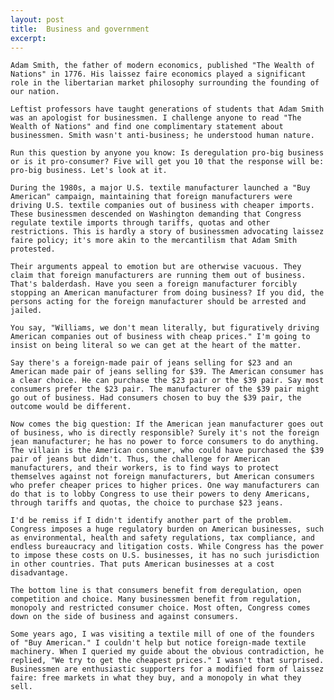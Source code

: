 ```yaml
---
layout: post
title:  Business and government
excerpt:
---
```




            

    

            

	Adam Smith, the father of modern economics, published "The Wealth of Nations" in 1776. His laissez faire economics played a significant role in the libertarian market philosophy surrounding the founding of our nation. 

	Leftist professors have taught generations of students that Adam Smith was an apologist for businessmen. I challenge anyone to read "The Wealth of Nations" and find one complimentary statement about businessmen. Smith wasn't anti-business; he understood human nature. 

	Run this question by anyone you know: Is deregulation pro-big business or is it pro-consumer? Five will get you 10 that the response will be: pro-big business. Let's look at it. 

	During the 1980s, a major U.S. textile manufacturer launched a "Buy American" campaign, maintaining that foreign manufacturers were driving U.S. textile companies out of business with cheaper imports. These businessmen descended on Washington demanding that Congress regulate textile imports through tariffs, quotas and other restrictions. This is hardly a story of businessmen advocating laissez faire policy; it's more akin to the mercantilism that Adam Smith protested. 

	Their arguments appeal to emotion but are otherwise vacuous. They claim that foreign manufacturers are running them out of business. That's balderdash. Have you seen a foreign manufacturer forcibly stopping an American manufacturer from doing business? If you did, the persons acting for the foreign manufacturer should be arrested and jailed. 

	You say, "Williams, we don't mean literally, but figuratively driving American companies out of business with cheap prices." I'm going to insist on being literal so we can get at the heart of the matter.

	Say there's a foreign-made pair of jeans selling for $23 and an American made pair of jeans selling for $39. The American consumer has a clear choice. He can purchase the $23 pair or the $39 pair. Say most consumers prefer the $23 pair. The manufacturer of the $39 pair might go out of business. Had consumers chosen to buy the $39 pair, the outcome would be different. 

	Now comes the big question: If the American jean manufacturer goes out of business, who is directly responsible? Surely it's not the foreign jean manufacturer; he has no power to force consumers to do anything. The villain is the American consumer, who could have purchased the $39 pair of jeans but didn't. Thus, the challenge for American manufacturers, and their workers, is to find ways to protect themselves against not foreign manufacturers, but American consumers who prefer cheaper prices to higher prices. One way manufacturers can do that is to lobby Congress to use their powers to deny Americans, through tariffs and quotas, the choice to purchase $23 jeans. 

	I'd be remiss if I didn't identify another part of the problem. Congress imposes a huge regulatory burden on American businesses, such as environmental, health and safety regulations, tax compliance, and endless bureaucracy and litigation costs. While Congress has the power to impose these costs on U.S. businesses, it has no such jurisdiction in other countries. That puts American businesses at a cost disadvantage. 

	The bottom line is that consumers benefit from deregulation, open competition and choice. Many businessmen benefit from regulation, monopoly and restricted consumer choice. Most often, Congress comes down on the side of business and against consumers. 

	Some years ago, I was visiting a textile mill of one of the founders of "Buy American." I couldn't help but notice foreign-made textile machinery. When I queried my guide about the obvious contradiction, he replied, "We try to get the cheapest prices." I wasn't that surprised. Businessmen are enthusiastic supporters for a modified form of laissez faire: free markets in what they buy, and a monopoly in what they sell. 

        
